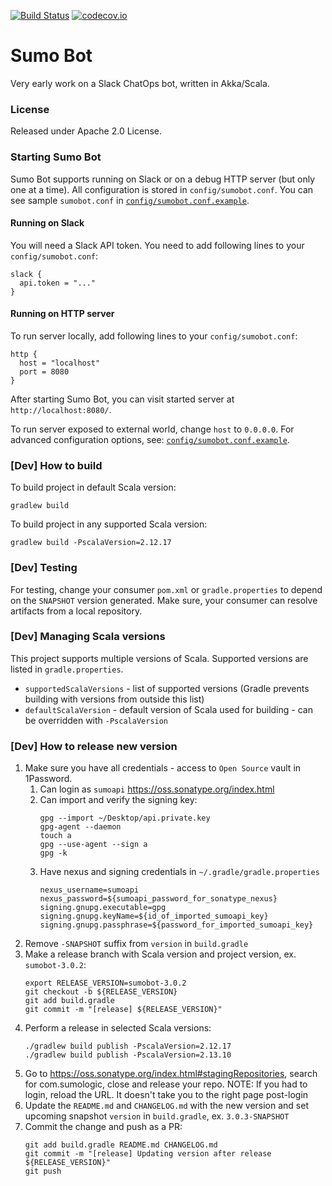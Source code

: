 [![Build Status](https://travis-ci.org/SumoLogic/sumobot.svg?branch=master)](https://travis-ci.org/SumoLogic/sumobot) [![codecov.io](http://codecov.io/github/SumoLogic/sumobot/coverage.svg?branch=master)](http://codecov.io/github/SumoLogic/sumobot?branch=master) 

# Sumo Bot

Very early work on a Slack ChatOps bot, written in Akka/Scala. 

### License

Released under Apache 2.0 License.

### Starting Sumo Bot
Sumo Bot supports running on Slack or on a debug HTTP server (but only one at a time). All configuration is stored in `config/sumobot.conf`. You can see sample `sumobot.conf` in [`config/sumobot.conf.example`](https://github.com/SumoLogic/sumobot/blob/master/config/sumobot.conf.example).

#### Running on Slack
You will need a Slack API token. You need to add following lines to your `config/sumobot.conf`:

```
slack {
  api.token = "..."
}
```

#### Running on HTTP server
To run server locally, add following lines to your `config/sumobot.conf`:

```
http {
  host = "localhost"
  port = 8080
}
```

After starting Sumo Bot, you can visit started server at `http://localhost:8080/`.

To run server exposed to external world, change `host` to `0.0.0.0`. For advanced configuration options, see: [`config/sumobot.conf.example`](https://github.com/SumoLogic/sumobot/blob/master/config/sumobot.conf.example).


### [Dev] How to build

To build project in default Scala version:
```
gradlew build
```

To build project in any supported Scala version:
```
gradlew build -PscalaVersion=2.12.17
```


### [Dev] Testing

For testing, change your consumer `pom.xml` or `gradle.properties` to depend on the `SNAPSHOT` version generated.
Make sure, your consumer can resolve artifacts from a local repository.

### [Dev] Managing Scala versions

This project supports multiple versions of Scala. Supported versions are listed in `gradle.properties`.
- `supportedScalaVersions` - list of supported versions (Gradle prevents building with versions from 
outside this list)
- `defaultScalaVersion` - default version of Scala used for building - can be overridden with `-PscalaVersion`

### [Dev] How to release new version
1. Make sure you have all credentials - access to `Open Source` vault in 1Password.
    1. Can login as `sumoapi` https://oss.sonatype.org/index.html
    2. Can import and verify the signing key:
        ```
        gpg --import ~/Desktop/api.private.key
        gpg-agent --daemon
        touch a
        gpg --use-agent --sign a
        gpg -k
        ```
    3. Have nexus and signing credentials in `~/.gradle/gradle.properties`
        ```
        nexus_username=sumoapi
        nexus_password=${sumoapi_password_for_sonatype_nexus}
        signing.gnupg.executable=gpg
        signing.gnupg.keyName=${id_of_imported_sumoapi_key}
        signing.gnupg.passphrase=${password_for_imported_sumoapi_key}
        ```
2. Remove `-SNAPSHOT` suffix from `version` in `build.gradle`
3. Make a release branch with Scala version and project version, ex. `sumobot-3.0.2`:
    ```
    export RELEASE_VERSION=sumobot-3.0.2
    git checkout -b ${RELEASE_VERSION}
    git add build.gradle
    git commit -m "[release] ${RELEASE_VERSION}"
    ```
4. Perform a release in selected Scala versions:
    ```
    ./gradlew build publish -PscalaVersion=2.12.17
    ./gradlew build publish -PscalaVersion=2.13.10
    ```
5. Go to https://oss.sonatype.org/index.html#stagingRepositories, search for com.sumologic, close and release your repo. 
NOTE: If you had to login, reload the URL. It doesn't take you to the right page post-login
6. Update the `README.md` and `CHANGELOG.md` with the new version and set upcoming snapshot `version` 
in `build.gradle`, ex. `3.0.3-SNAPSHOT`
7. Commit the change and push as a PR:
    ```
    git add build.gradle README.md CHANGELOG.md
    git commit -m "[release] Updating version after release ${RELEASE_VERSION}"
    git push
    ```
